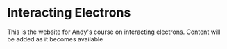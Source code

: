 # Interacting Electrons
This is the website for Andy's course on interacting electrons. Content will be added as it becomes available
